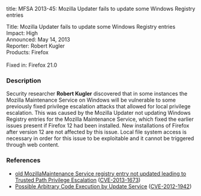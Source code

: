 title: MFSA 2013-45: Mozilla Updater fails to update some Windows Registry entries

<p>
<span class="label">Title:</span>      Mozilla Updater fails to update some
Windows Registry entries<br/>
<span class="label">Impact:</span>     High<br/>
<span class="label">Announced:</span>  May 14, 2013<br/>
<span class="label">Reporter:</span>   Robert Kugler<br/>
<span class="label">Products:</span>   Firefox<br/>
<br/>
<span class="label">Fixed in:</span>   Firefox 21.0<br/>
</p>


<h3>Description</h3>

<p>Security researcher <strong>Robert Kugler</strong> discovered that in some
instances the Mozilla Maintenance Service on Windows will be vulnerable to some
previously fixed privilege escalation attacks that allowed for local privilege
escalation. This was caused by the Mozilla Updater not updating Windows Registry
entries for the Mozilla Maintenance Service, which fixed the earlier issues
present if Firefox 12 had been installed. New installations of Firefox after
version 12 are not affected by this issue. Local file system access is necessary
in order for this issue to be exploitable and it cannot be triggered through web
content.
</p>


<h3>References</h3>

<ul>
  <li><a href="https://bugzilla.mozilla.org/show_bug.cgi?id=854088">
      old MozillaMaintenance Service registry entry not updated leading to
Trusted Path Privilege Escalation</a> (<a href="http://cve.mitre.org/cgi-bin/cvename.cgi?name=CVE-2013-1673" class="ex-ref">CVE-2013-1673</a>)</li>
  <li><a href="https://bugzilla.mozilla.org/show_bug.cgi?id=748764">
      Possible Arbitrary Code Execution by Update Service</a> (<a href="http://cve.mitre.org/cgi-bin/cvename.cgi?name=CVE-2012-1942" class="ex-ref">CVE-2012-1942</a>)</li>

</ul>



